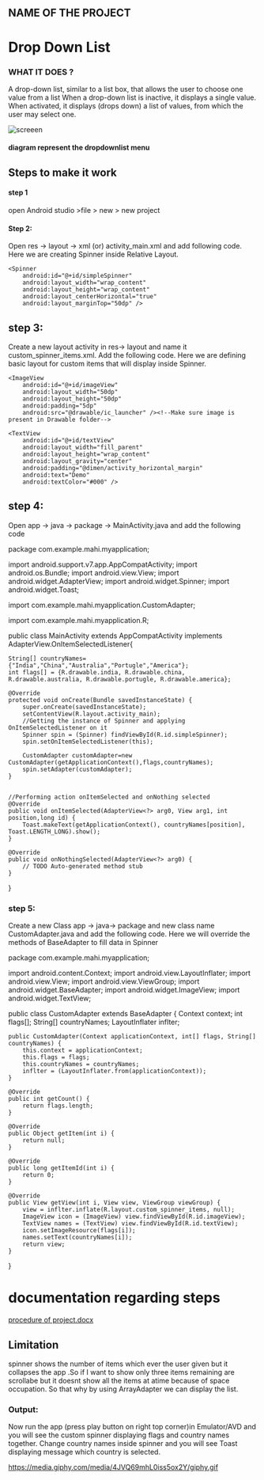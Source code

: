 ## NAME OF THE PROJECT
# Drop Down List
### WHAT IT DOES ?

A drop-down list, similar to a list box, that allows the user to choose one value from a list
When a drop-down list is inactive, it displays a single value. When activated, it displays (drops down) a list of values, from which the user may select one. 


![screeen](https://user-images.githubusercontent.com/36668690/48099471-7c540e80-e1d4-11e8-91f1-43f96730dc0a.JPG)

 #### diagram represent the dropdownlist menu 

## Steps to make it work
 
#### step 1
  open Android studio >file > new > new project 
#### Step 2: 
Open res -> layout -> xml (or) activity_main.xml and add following code. Here we are creating Spinner inside Relative Layout.

<RelativeLayout xmlns:android="http://schemas.android.com/apk/res/android"
    xmlns:tools="http://schemas.android.com/tools"
    android:layout_width="match_parent"
    android:layout_height="match_parent"
    android:paddingBottom="@dimen/activity_vertical_margin"
    android:paddingLeft="@dimen/activity_horizontal_margin"
    android:paddingRight="@dimen/activity_horizontal_margin"
    android:paddingTop="@dimen/activity_vertical_margin"
    tools:context=".MainActivity">

    <Spinner
        android:id="@+id/simpleSpinner"
        android:layout_width="wrap_content"
        android:layout_height="wrap_content"
        android:layout_centerHorizontal="true"
        android:layout_marginTop="50dp" />

</RelativeLayout>

## step 3: 

Create a new layout activity in res-> layout and name it custom_spinner_items.xml. Add the following code. Here we are defining basic layout for custom items that will  display inside Spinner.

<?xml version="1.0" encoding="utf-8"?>
<LinearLayout xmlns:android="http://schemas.android.com/apk/res/android"
    android:layout_width="match_parent"
    android:layout_height="wrap_content"
    android:orientation="horizontal">

    <ImageView
        android:id="@+id/imageView"
        android:layout_width="50dp"
        android:layout_height="50dp"
        android:padding="5dp"
        android:src="@drawable/ic_launcher" /><!--Make sure image is present in Drawable folder-->

    <TextView
        android:id="@+id/textView"
        android:layout_width="fill_parent"
        android:layout_height="wrap_content"
        android:layout_gravity="center"
        android:padding="@dimen/activity_horizontal_margin"
        android:text="Demo"
        android:textColor="#000" />
</LinearLayout>

## step 4:

Open app -> java -> package -> MainActivity.java and add the following code

package com.example.mahi.myapplication;

import android.support.v7.app.AppCompatActivity;
import android.os.Bundle;
import android.view.View;
import android.widget.AdapterView;
import android.widget.Spinner;
import android.widget.Toast;


import com.example.mahi.myapplication.CustomAdapter;

import com.example.mahi.myapplication.R;

public class MainActivity extends AppCompatActivity implements AdapterView.OnItemSelectedListener{


    String[] countryNames={"India","China","Australia","Portugle","America"};
    int flags[] = {R.drawable.india, R.drawable.china, R.drawable.australia, R.drawable.portugle, R.drawable.america};

    @Override
    protected void onCreate(Bundle savedInstanceState) {
        super.onCreate(savedInstanceState);
        setContentView(R.layout.activity_main);
        //Getting the instance of Spinner and applying OnItemSelectedListener on it
        Spinner spin = (Spinner) findViewById(R.id.simpleSpinner);
        spin.setOnItemSelectedListener(this);

        CustomAdapter customAdapter=new CustomAdapter(getApplicationContext(),flags,countryNames);
        spin.setAdapter(customAdapter);
    }


    //Performing action onItemSelected and onNothing selected
    @Override
    public void onItemSelected(AdapterView<?> arg0, View arg1, int position,long id) {
        Toast.makeText(getApplicationContext(), countryNames[position], Toast.LENGTH_LONG).show();
    }

    @Override
    public void onNothingSelected(AdapterView<?> arg0) {
        // TODO Auto-generated method stub
    }
}

### step 5:

 Create a new Class app -> java-> package and new class name CustomAdapter.java and add the following code. Here we will override the methods of BaseAdapter to fill data in Spinner


package com.example.mahi.myapplication;


import android.content.Context;
import android.view.LayoutInflater;
import android.view.View;
import android.view.ViewGroup;
import android.widget.BaseAdapter;
import android.widget.ImageView;
import android.widget.TextView;

public class CustomAdapter extends BaseAdapter {
    Context context;
    int flags[];
    String[] countryNames;
    LayoutInflater inflter;

    public CustomAdapter(Context applicationContext, int[] flags, String[] countryNames) {
        this.context = applicationContext;
        this.flags = flags;
        this.countryNames = countryNames;
        inflter = (LayoutInflater.from(applicationContext));
    }

    @Override
    public int getCount() {
        return flags.length;
    }

    @Override
    public Object getItem(int i) {
        return null;
    }

    @Override
    public long getItemId(int i) {
        return 0;
    }

    @Override
    public View getView(int i, View view, ViewGroup viewGroup) {
        view = inflter.inflate(R.layout.custom_spinner_items, null);
        ImageView icon = (ImageView) view.findViewById(R.id.imageView);
        TextView names = (TextView) view.findViewById(R.id.textView);
        icon.setImageResource(flags[i]);
        names.setText(countryNames[i]);
        return view;
    }
}

# documentation regarding steps 


[procedure of project.docx](https://github.com/KavyaReddy95/DropDown-List/files/2555687/procedure.of.project.docx)

## Limitation 

spinner shows the number of items which ever the user given but it collapses the app .So if I want to  show only three items remaining are scrollabe but it doesnt show all the items at atime because of space occupation. So that why by using ArrayAdapter we can display the list.



### Output:

Now run the app (press play button on right top corner)in Emulator/AVD and you will see the custom spinner displaying flags and country names together. Change country names inside spinner and you will see Toast displaying message which country is selected.

https://media.giphy.com/media/4JVQ69mhL0iss5ox2Y/giphy.gif

